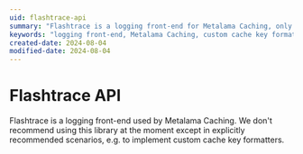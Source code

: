 ```yaml
---
uid: flashtrace-api
summary: "Flashtrace is a logging front-end for Metalama Caching, only recommended for specific scenarios like custom cache key formatters."
keywords: "logging front-end, Metalama Caching, custom cache key formatters, Flashtrace API, .NET, specific scenarios, recommended usage, library, implementation, key formatters"
created-date: 2024-08-04
modified-date: 2024-08-04
---
```


# Flashtrace API

Flashtrace is a logging front-end used by Metalama Caching. We don't recommend using this library at the moment except in explicitly recommended scenarios, e.g. to implement custom cache key formatters.


